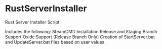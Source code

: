 # RustServerInstaller
Rust Server Installer Script

Includes the following:
SteamCMD Installation
Release and Staging Branch Support
Oxide Support (Release Branch Only)
Creation of StartServer.bat and UpdateServer.bat files based on user values.
